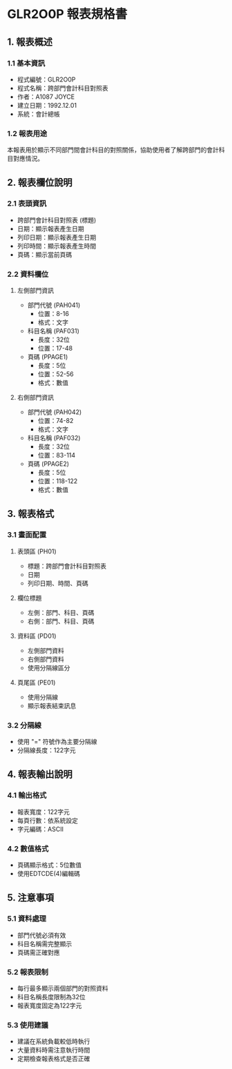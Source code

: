 # GLR2O0P 報表規格書

## 1. 報表概述

### 1.1 基本資訊
- 程式編號：GLR2O0P
- 程式名稱：跨部門會計科目對照表
- 作者：A1087 JOYCE
- 建立日期：1992.12.01
- 系統：會計總帳

### 1.2 報表用途
本報表用於顯示不同部門間會計科目的對照關係，協助使用者了解跨部門的會計科目對應情況。

## 2. 報表欄位說明

### 2.1 表頭資訊
- 跨部門會計科目對照表 (標題)
- 日期：顯示報表產生日期
- 列印日期：顯示報表產生日期
- 列印時間：顯示報表產生時間
- 頁碼：顯示當前頁碼

### 2.2 資料欄位
1. 左側部門資訊
   - 部門代號 (PAH041)
     * 位置：8-16
     * 格式：文字
   - 科目名稱 (PAF031)
     * 長度：32位
     * 位置：17-48
   - 頁碼 (PPAGE1)
     * 長度：5位
     * 位置：52-56
     * 格式：數值

2. 右側部門資訊
   - 部門代號 (PAH042)
     * 位置：74-82
     * 格式：文字
   - 科目名稱 (PAF032)
     * 長度：32位
     * 位置：83-114
   - 頁碼 (PPAGE2)
     * 長度：5位
     * 位置：118-122
     * 格式：數值

## 3. 報表格式

### 3.1 畫面配置
1. 表頭區 (PH01)
   - 標題：跨部門會計科目對照表
   - 日期
   - 列印日期、時間、頁碼

2. 欄位標題
   - 左側：部門、科目、頁碼
   - 右側：部門、科目、頁碼

3. 資料區 (PD01)
   - 左側部門資料
   - 右側部門資料
   - 使用分隔線區分

4. 頁尾區 (PE01)
   - 使用分隔線
   - 顯示報表結束訊息

### 3.2 分隔線
- 使用 "=" 符號作為主要分隔線
- 分隔線長度：122字元

## 4. 報表輸出說明

### 4.1 輸出格式
- 報表寬度：122字元
- 每頁行數：依系統設定
- 字元編碼：ASCII

### 4.2 數值格式
- 頁碼顯示格式：5位數值
- 使用EDTCDE(4)編輯碼

## 5. 注意事項

### 5.1 資料處理
- 部門代號必須有效
- 科目名稱需完整顯示
- 頁碼需正確對應

### 5.2 報表限制
- 每行最多顯示兩個部門的對照資料
- 科目名稱長度限制為32位
- 報表寬度固定為122字元

### 5.3 使用建議
- 建議在系統負載較低時執行
- 大量資料時需注意執行時間
- 定期檢查報表格式是否正確 